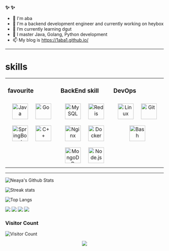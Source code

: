 ### ✨ ✨ 

- 👋 I'm aba
- 🔭 I'm a backend development engineer and currently working on heybox
- 🌱 I’m currently learning dgut
- 🤔 I master Java, Golang, Python development
- 📫 My blog is https://1aba1.github.io/

-- --

# skills 
<table><tr><td valign="top" width="33%">

### favourite  
<div align="center">  
<img style="margin: 10px" src="https://profilinator.rishav.dev/skills-assets/java-original-wordmark.svg" alt="Java" height="50" />
<img style="margin: 10px" src="https://profilinator.rishav.dev/skills-assets/go-original.svg" alt="Go" height="50" />
<img style="margin: 10px" src="https://profilinator.rishav.dev/skills-assets/springio-icon.svg" alt="SpringBoot" height="50" />
<a href="https://www.cplusplus.com/" target="_blank"><img style="margin: 10px" src="https://profilinator.rishav.dev/skills-assets/cplusplus-original.svg" alt="C++" height="50" /></a>  
</div>


</td><td valign="top" width="33%">



### BackEnd skill 
<div align="center"> 
<img style="margin: 10px" src="https://profilinator.rishav.dev/skills-assets/mysql-original-wordmark.svg" alt="MySQL" height="50" />  
<img style="margin: 10px" src="https://profilinator.rishav.dev/skills-assets/redis-original-wordmark.svg" alt="Redis" height="50" /> 
<img style="margin: 10px" src="https://profilinator.rishav.dev/skills-assets/nginx-original.svg" alt="Nginx" height="50" />
<img style="margin: 10px" src="https://profilinator.rishav.dev/skills-assets/docker-original-wordmark.svg" alt="Docker" height="50" />
<a href="https://www.mongodb.com/" target="_blank"><img style="margin: 10px" src="https://profilinator.rishav.dev/skills-assets/mongodb-original-wordmark.svg" alt="MongoDB" height="50" /></a> 
<a href="https://nodejs.org/" target="_blank"><img style="margin: 10px" src="https://profilinator.rishav.dev/skills-assets/nodejs-original-wordmark.svg" alt="Node.js" height="50" /></a> 
</div>
</td><td valign="top" width="33%">

### DevOps
<div align="center">   
<a href="https://www.linux.org/" target="_blank"><img style="margin: 10px" src="https://profilinator.rishav.dev/skills-assets/linux-original.svg" alt="Linux" height="50" /></a>  
<a href="https://github.com/" target="_blank"><img style="margin: 10px" src="https://profilinator.rishav.dev/skills-assets/git-scm-icon.svg" alt="Git" height="50" /></a>  
<a href="https://www.gnu.org/software/bash/" target="_blank"><img style="margin: 10px" src="https://profilinator.rishav.dev/skills-assets/gnu_bash-icon.svg" alt="Bash" height="50" /></a>  
</div>

</td></tr></table>  

-- --

![Neaya's Github Stats](https://github-readme-stats.vercel.app/api?username=1aba1&show_icons=true&theme=tokyonight&count_private=true&hide_border=true)


<!-- 
[![Top Langs](https://github-readme-stats.vercel.app/api/top-langs/?username=1aba1&layout=compact&theme=dark)](https://github.com/JimouChen/github-readme-stats) -->

![Streak stats](https://github-readme-streak-stats.herokuapp.com/?user=1aba1&show_icons=true&theme=tokyonight)

![Top Langs](https://github-readme-stats.vercel.app/api/top-langs/?username=1aba1&hide_border=true&layout=compact&theme=radical&langs_count=5)


![](https://img.shields.io/badge/Go-v1.17-blue?style=for-the-badge&logo=go&logoColor=white)
![](https://img.shields.io/badge/C++-dark?style=for-the-badge&logo=cplusplus&logoColor=dark)
![](https://img.shields.io/badge/Docker-009acd?style=for-the-badge&logo=docker&logoColor=dark)
![](https://img.shields.io/badge/Java-009acd?style=for-the-badge&logo=java&logoColor=blue)

### Visitor Count


![Visitor Count](https://profile-counter.glitch.me/1aba1/count.svg)
<div align="center">
<img src="https://komarev.com/ghpvc/?username=1aba1&&style=flat-square" align="center" />

  
</div> 

